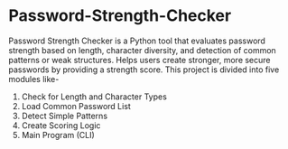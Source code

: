 # Password-Strength-Checker
Password Strength Checker is a Python tool that evaluates password strength based on length, character diversity, and detection of common patterns or weak structures. Helps users create stronger, more secure passwords by providing a strength score.
This project is divided into five modules like- 
1. Check for Length and Character Types
2. Load Common Password List
3. Detect Simple Patterns
4. Create Scoring Logic
5. Main Program (CLI)
